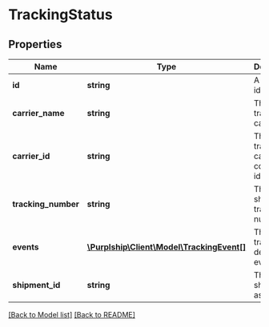 # TrackingStatus

## Properties
Name | Type | Description | Notes
------------ | ------------- | ------------- | -------------
**id** | **string** | A unique identifier | [optional] 
**carrier_name** | **string** | The tracking carrier | 
**carrier_id** | **string** | The tracking carrier configured identifier | 
**tracking_number** | **string** | The shipment tracking number | 
**events** | [**\Purplship\Client\Model\TrackingEvent[]**](TrackingEvent.md) | The tracking details events | [optional] 
**shipment_id** | **string** | The system shipment associated. | [optional] 

[[Back to Model list]](../README.md#documentation-for-models) [[Back to README]](../README.md)


